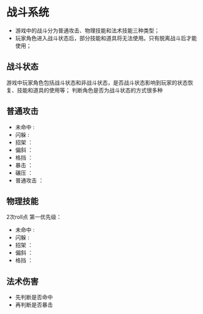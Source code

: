 # 战斗系统

- 游戏中的战斗分为普通攻击、物理技能和法术技能三种类型；
- 玩家角色进入战斗状态后，部分技能和道具将无法使用。只有脱离战斗后才能使用；

## 战斗状态

游戏中玩家角色包括战斗状态和非战斗状态，是否战斗状态影响到玩家的状态恢复、技能和道具的使用等；
判断角色是否为战斗状态的方式很多种

## 普通攻击

- 未命中    :
- 闪躲      :
- 招架      ：
- 偏斜      ：
- 格挡      ：
- 暴击      ：
- 碾压      ：
- 普通攻击  ：

## 物理技能

2次roll点
第一优先级：

- 未命中    :
- 闪躲      :
- 招架      ：
- 偏斜      ：
- 格挡      ：

## 法术伤害

- 先判断是否命中
- 再判断是否暴击


